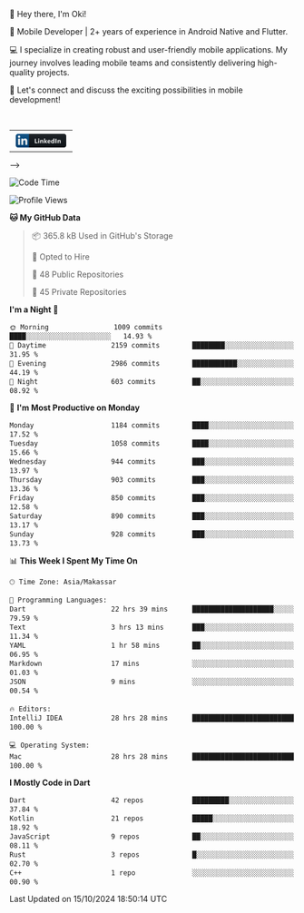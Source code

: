 <p>
 👋 Hey there, I'm Oki!

🚀 Mobile Developer | 2+ years of experience in Android Native and Flutter.

💻 I specialize in creating robust and user-friendly mobile applications. My journey involves leading mobile teams and consistently delivering high-quality projects.

🔗 Let's connect and discuss the exciting possibilities in mobile development!

<br>

<table style="border:none; border-collapse:collapse; cellspacing:0; cellpadding:0">
    <tr>
        <td>
           <a href="https://www.linkedin.com/in/oki-6ba305173/" target="_blank">
              <img src="https://github.com/inisialkey/inisialkey/blob/main/assets/linkedin.svg" alt="LinkedIn" style="vertical-align:top; margin:4px" height=24>
          </a>
        </td>
        <!-- <td>
           <a href = "https://www.upwork.com/freelancers/~01913209d41be922f1?viewMode=1">
              <img src="https://img.shields.io/badge/UpWork-6FDA44?logo=Upwork&logoColor=white" height=24/>
           </a>
        </td> -->
    </tr>
</table> -->

<!-- <br>

<!--START_SECTION:waka-->
![Code Time](http://img.shields.io/badge/Code%20Time-6%2C471%20hrs%2048%20mins-blue)

![Profile Views](http://img.shields.io/badge/Profile%20Views-4-blue)

**🐱 My GitHub Data** 

> 📦 365.8 kB Used in GitHub's Storage 
 > 
> 💼 Opted to Hire
 > 
> 📜 48 Public Repositories 
 > 
> 🔑 45 Private Repositories 
 > 
**I'm a Night 🦉** 

```text
🌞 Morning                1009 commits        ████░░░░░░░░░░░░░░░░░░░░░   14.93 % 
🌆 Daytime                2159 commits        ████████░░░░░░░░░░░░░░░░░   31.95 % 
🌃 Evening                2986 commits        ███████████░░░░░░░░░░░░░░   44.19 % 
🌙 Night                  603 commits         ██░░░░░░░░░░░░░░░░░░░░░░░   08.92 % 
```
📅 **I'm Most Productive on Monday** 

```text
Monday                   1184 commits        ████░░░░░░░░░░░░░░░░░░░░░   17.52 % 
Tuesday                  1058 commits        ████░░░░░░░░░░░░░░░░░░░░░   15.66 % 
Wednesday                944 commits         ███░░░░░░░░░░░░░░░░░░░░░░   13.97 % 
Thursday                 903 commits         ███░░░░░░░░░░░░░░░░░░░░░░   13.36 % 
Friday                   850 commits         ███░░░░░░░░░░░░░░░░░░░░░░   12.58 % 
Saturday                 890 commits         ███░░░░░░░░░░░░░░░░░░░░░░   13.17 % 
Sunday                   928 commits         ███░░░░░░░░░░░░░░░░░░░░░░   13.73 % 
```


📊 **This Week I Spent My Time On** 

```text
🕑︎ Time Zone: Asia/Makassar

💬 Programming Languages: 
Dart                     22 hrs 39 mins      ████████████████████░░░░░   79.59 % 
Text                     3 hrs 13 mins       ███░░░░░░░░░░░░░░░░░░░░░░   11.34 % 
YAML                     1 hr 58 mins        ██░░░░░░░░░░░░░░░░░░░░░░░   06.95 % 
Markdown                 17 mins             ░░░░░░░░░░░░░░░░░░░░░░░░░   01.03 % 
JSON                     9 mins              ░░░░░░░░░░░░░░░░░░░░░░░░░   00.54 % 

🔥 Editors: 
IntelliJ IDEA            28 hrs 28 mins      █████████████████████████   100.00 % 

💻 Operating System: 
Mac                      28 hrs 28 mins      █████████████████████████   100.00 % 
```

**I Mostly Code in Dart** 

```text
Dart                     42 repos            █████████░░░░░░░░░░░░░░░░   37.84 % 
Kotlin                   21 repos            █████░░░░░░░░░░░░░░░░░░░░   18.92 % 
JavaScript               9 repos             ██░░░░░░░░░░░░░░░░░░░░░░░   08.11 % 
Rust                     3 repos             █░░░░░░░░░░░░░░░░░░░░░░░░   02.70 % 
C++                      1 repo              ░░░░░░░░░░░░░░░░░░░░░░░░░   00.90 % 
```




 Last Updated on 15/10/2024 18:50:14 UTC
<!--END_SECTION:waka-->